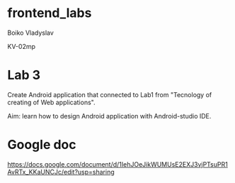 # frontend_labs

Boiko Vladyslav

KV-02mp

# Lab 3

Create Android application that connected to Lab1 from "Tecnology of creating of Web applications".

Aim: learn how to design Android application with Android-studio IDE.

# Google doc

https://docs.google.com/document/d/1IehJOeJikWUMUsE2EXJ3vjPTsuPR1AvRTx_KKaUNCJc/edit?usp=sharing
